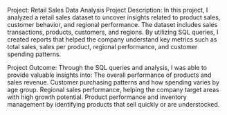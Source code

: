 Project: Retail Sales Data Analysis
Project Description:
In this project, I analyzed a retail sales dataset to uncover insights related to product sales, customer behavior, and regional performance.
The dataset includes sales transactions, products, customers, and regions. By utilizing SQL queries, I created reports that helped the company 
understand key metrics such as total sales, sales per product, regional performance, and customer spending patterns.


Project Outcome:
Through the SQL queries and analysis, I was able to provide valuable insights into:
The overall performance of products and sales revenue.
Customer purchasing patterns and how spending varies by age group.
Regional sales performance, helping the company target areas with high growth potential.
Product performance and inventory management by identifying products that sell quickly or are understocked.

